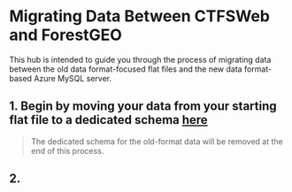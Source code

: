 # Migrating Data Between CTFSWeb and ForestGEO

This hub is intended to guide you through the process of migrating data between the old data format-focused flat 
files and the new data format-based Azure MySQL server.

## 1. Begin by moving your data from your starting flat file to a dedicated schema [here](Importing%20CTFSWeb%20Data%20into%20Dedicated%20Schema.md)  
> The dedicated schema for the old-format data will be removed at the end of this process.  

## 2. 